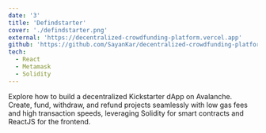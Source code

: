 ```yaml
---
date: '3'
title: 'Defindstarter'
cover: './defindstarter.png'
external: 'https://decentralized-crowdfunding-platform.vercel.app'
github: 'https://github.com/SayanKar/decentralized-crowdfunding-platform'
tech:
  - React
  - Metamask
  - Solidity
---
```


Explore how to build a decentralized Kickstarter dApp on Avalanche. Create, fund, withdraw, and refund projects seamlessly with low gas fees and high transaction speeds, leveraging Solidity for smart contracts and ReactJS for the frontend.
